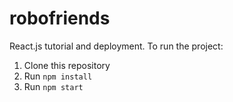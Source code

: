 # robofriends
React.js tutorial and deployment.
To run the project:

1. Clone this repository
2. Run `npm install`
3. Run `npm start`



